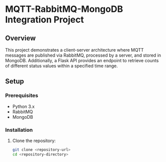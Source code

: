 # MQTT-RabbitMQ-MongoDB Integration Project

## Overview
This project demonstrates a client-server architecture where MQTT messages are published via RabbitMQ, processed by a server, and stored in MongoDB. Additionally, a Flask API provides an endpoint to retrieve counts of different status values within a specified time range.

## Setup

### Prerequisites
- Python 3.x
- RabbitMQ
- MongoDB

### Installation

1. Clone the repository:
   ```bash
   git clone <repository-url>
   cd <repository-directory>